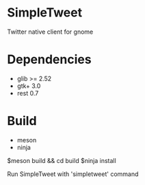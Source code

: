 # SimpleTweet
Twitter native client for gnome

# Dependencies
- glib >= 2.52
- gtk+ 3.0
- rest 0.7

# Build
- meson
- ninja

$meson build && cd build
$ninja install

Run SimpleTweet with 'simpletweet' command
